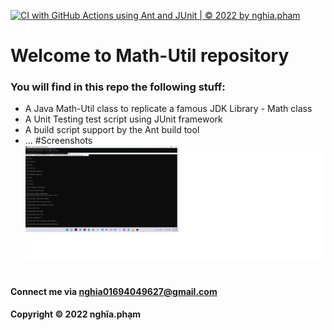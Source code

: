 [![CI with GitHub Actions using Ant and JUnit | © 2022 by nghia.pham](https://github.com/Nghia-PD/math-util-ant/actions/workflows/ci-with-ant.yml/badge.svg)](https://github.com/Nghia-PD/math-util-ant/actions/workflows/ci-with-ant.yml)

# Welcome to Math-Util repository
### You will find in this repo the following stuff:

* A Java Math-Util class to replicate a famous JDK Library - Math class
* A Unit Testing test script using JUnit framework
* A build script support by the Ant build tool
* ...
#Screenshots
![](https://github.com/Nghia-PD/math-util-ant/blob/main/screenshot/build-process-with-ant.png)
![]()

#### Connect me via nghia01694049627@gmail.com

#### Copyright &#169; 2022 nghĩa.phạm
